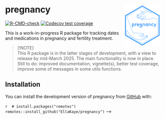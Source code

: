
<!-- README.md is generated from README.Rmd. Please edit that file -->

# pregnancy <a href="https://ellakaye.github.io/pregnancy/"><img src="man/figures/logo.png" align="right" height="137" alt="pregnancy website" /></a>

<!-- badges: start -->

[![R-CMD-check](https://github.com/EllaKaye/pregnancy/actions/workflows/R-CMD-check.yaml/badge.svg)](https://github.com/EllaKaye/pregnancy/actions/workflows/R-CMD-check.yaml)
[![Codecov test
coverage](https://codecov.io/gh/EllaKaye/pregnancy/branch/main/graph/badge.svg)](https://app.codecov.io/gh/EllaKaye/pregnancy?branch=main)
<!-- badges: end -->

This is a work-in-progress R package for tracking dates and medications
in pregnancy and fertility treatment.

> \[!NOTE\]  
> This R package is in the latter stages of development, with a view to
> release by mid-March 2025. The main functionality is now in place.
> Still to do: improved documentation, vignette(s), better test
> coverage, improve some of messages in some utils functions.

## Installation

You can install the development version of pregnancy from
[GitHub](https://github.com/) with:

`r  # install.packages("remotes")  remotes::install_github("EllaKaye/pregnancy")`
–\>
